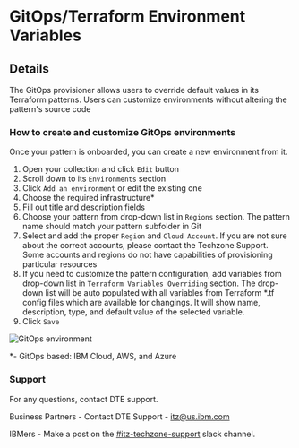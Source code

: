 # GitOps/Terraform Environment Variables

## Details 

The GitOps provisioner allows users to override default values in its Terraform patterns. Users can customize environments without altering the pattern's source code

### How to create and customize GitOps environments

Once your pattern is onboarded, you can create a new environment from it.

1. Open your collection and click `Edit` button
2. Scroll down to its `Environments` section
3. Click `Add an environment` or edit the existing one
4. Choose the required infrastructure*
5. Fill out title and description fields
6. Choose your pattern from drop-down list in `Regions` section. The pattern name should match your pattern subfolder in Git
7. Select and add the proper `Region` and `Cloud Account`. If you are not sure about the correct accounts, please contact the Techzone Support. Some accounts and regions do not have capabilities of provisioning particular resources
8. If you need to customize the pattern configuration, add variables from drop-down list in `Terraform Variables Overriding` section. The drop-down list will be auto populated with all variables from Terraform *.tf config files which are available for changings. It will show name, description, type, and default value of the selected variable.
9. Click `Save`

![GitOps environment](https://github.com/IBM/itz-support-public/blob/main/IBM-Technology-Zone/IBM-Technology-Zone-Runbooks/Images/gitops-env.png)




*- GitOps based: IBM Cloud, AWS, and Azure

### Support

For any questions, contact DTE support.

Business Partners - Contact DTE Support - itz@us.ibm.com

IBMers - Make a post on the [#itz-techzone-support](https://ibm-itz.slack.com/archives/C0124J683GW) slack channel.
